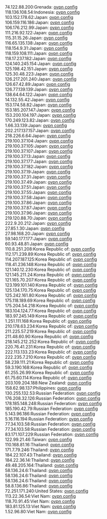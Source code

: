 74.122.88.200:Grenada: [ovpn config](vpn/74_122_88_200.ovpn)  
118.136.108.54:Indonesia: [ovpn config](vpn/118_136_108_54.ovpn)  
103.152.178.62:Japan: [ovpn config](vpn/103_152_178_62.ovpn)  
106.159.116.186:Japan: [ovpn config](vpn/106_159_116_186.ovpn)  
106.176.212.99:Japan: [ovpn config](vpn/106_176_212_99.ovpn)  
111.216.92.122:Japan: [ovpn config](vpn/111_216_92_122.ovpn)  
115.31.15.26:Japan: [ovpn config](vpn/115_31_15_26.ovpn)  
116.65.135.138:Japan: [ovpn config](vpn/116_65_135_138.ovpn)  
118.154.9.31:Japan: [ovpn config](vpn/118_154_9_31.ovpn)  
118.159.108.111:Japan: [ovpn config](vpn/118_159_108_111.ovpn)  
118.17.237.182:Japan: [ovpn config](vpn/118_17_237_182.ovpn)  
124.140.245.154:Japan: [ovpn config](vpn/124_140_245_154.ovpn)  
125.198.42.151:Japan: [ovpn config](vpn/125_198_42_151.ovpn)  
125.30.48.223:Japan: [ovpn config](vpn/125_30_48_223.ovpn)  
126.217.201.240:Japan: [ovpn config](vpn/126_217_201_240.ovpn)  
126.67.42.89:Japan: [ovpn config](vpn/126_67_42_89.ovpn)  
126.77.139.139:Japan: [ovpn config](vpn/126_77_139_139.ovpn)  
138.64.64.122:Japan: [ovpn config](vpn/138_64_64_122.ovpn)  
14.132.55.42:Japan: [ovpn config](vpn/14_132_55_42.ovpn)  
153.174.58.82:Japan: [ovpn config](vpn/153_174_58_82.ovpn)  
153.185.207.147:Japan: [ovpn config](vpn/153_185_207_147.ovpn)  
153.200.104.197:Japan: [ovpn config](vpn/153_200_104_197.ovpn)  
170.249.123.82:Japan: [ovpn config](vpn/170_249_123_82.ovpn)  
1.66.33.139:Japan: [ovpn config](vpn/1_66_33_139.ovpn)  
202.217.137.157:Japan: [ovpn config](vpn/202_217_137_157.ovpn)  
218.226.6.64:Japan: [ovpn config](vpn/218_226_6_64.ovpn)  
219.100.37.104:Japan: [ovpn config](vpn/219_100_37_104.ovpn)  
219.100.37.105:Japan: [ovpn config](vpn/219_100_37_105.ovpn)  
219.100.37.107:Japan: [ovpn config](vpn/219_100_37_107.ovpn)  
219.100.37.13:Japan: [ovpn config](vpn/219_100_37_13.ovpn)  
219.100.37.177:Japan: [ovpn config](vpn/219_100_37_177.ovpn)  
219.100.37.182:Japan: [ovpn config](vpn/219_100_37_182.ovpn)  
219.100.37.19:Japan: [ovpn config](vpn/219_100_37_19.ovpn)  
219.100.37.31:Japan: [ovpn config](vpn/219_100_37_31.ovpn)  
219.100.37.49:Japan: [ovpn config](vpn/219_100_37_49.ovpn)  
219.100.37.51:Japan: [ovpn config](vpn/219_100_37_51.ovpn)  
219.100.37.55:Japan: [ovpn config](vpn/219_100_37_55.ovpn)  
219.100.37.58:Japan: [ovpn config](vpn/219_100_37_58.ovpn)  
219.100.37.86:Japan: [ovpn config](vpn/219_100_37_86.ovpn)  
219.100.37.87:Japan: [ovpn config](vpn/219_100_37_87.ovpn)  
219.100.37.96:Japan: [ovpn config](vpn/219_100_37_96.ovpn)  
219.120.88.70:Japan: [ovpn config](vpn/219_120_88_70.ovpn)  
222.9.20.212:Japan: [ovpn config](vpn/222_9_20_212.ovpn)  
27.85.1.30:Japan: [ovpn config](vpn/27_85_1_30.ovpn)  
27.98.168.20:Japan: [ovpn config](vpn/27_98_168_20.ovpn)  
59.140.177.177:Japan: [ovpn config](vpn/59_140_177_177.ovpn)  
60.93.48.81:Japan: [ovpn config](vpn/60_93_48_81.ovpn)  
110.8.251.208:Korea Republic of: [ovpn config](vpn/110_8_251_208.ovpn)  
112.171.239.89:Korea Republic of: [ovpn config](vpn/112_171_239_89.ovpn)  
114.207.187.125:Korea Republic of: [ovpn config](vpn/114_207_187_125.ovpn)  
118.41.236.148:Korea Republic of: [ovpn config](vpn/118_41_236_148.ovpn)  
121.140.12.230:Korea Republic of: [ovpn config](vpn/121_140_12_230.ovpn)  
121.145.211.24:Korea Republic of: [ovpn config](vpn/121_145_211_24.ovpn)  
121.165.70.207:Korea Republic of: [ovpn config](vpn/121_165_70_207.ovpn)  
123.199.101.140:Korea Republic of: [ovpn config](vpn/123_199_101_140.ovpn)  
125.134.170.75:Korea Republic of: [ovpn config](vpn/125_134_170_75.ovpn)  
125.242.161.80:Korea Republic of: [ovpn config](vpn/125_242_161_80.ovpn)  
175.118.189.69:Korea Republic of: [ovpn config](vpn/175_118_189_69.ovpn)  
175.204.54.218:Korea Republic of: [ovpn config](vpn/175_204_54_218.ovpn)  
183.104.124.77:Korea Republic of: [ovpn config](vpn/183_104_124_77.ovpn)  
183.97.245.149:Korea Republic of: [ovpn config](vpn/183_97_245_149.ovpn)  
1.251.111.168:Korea Republic of: [ovpn config](vpn/1_251_111_168.ovpn)  
210.178.63.234:Korea Republic of: [ovpn config](vpn/210_178_63_234.ovpn)  
211.225.57.219:Korea Republic of: [ovpn config](vpn/211_225_57_219.ovpn)  
211.48.60.90:Korea Republic of: [ovpn config](vpn/211_48_60_90.ovpn)  
218.145.212.252:Korea Republic of: [ovpn config](vpn/218_145_212_252.ovpn)  
220.76.41.231:Korea Republic of: [ovpn config](vpn/220_76_41_231.ovpn)  
222.113.133.23:Korea Republic of: [ovpn config](vpn/222_113_133_23.ovpn)  
222.235.7.210:Korea Republic of: [ovpn config](vpn/222_235_7_210.ovpn)  
58.239.111.21:Korea Republic of: [ovpn config](vpn/58_239_111_21.ovpn)  
59.3.190.168:Korea Republic of: [ovpn config](vpn/59_3_190_168.ovpn)  
61.255.26.99:Korea Republic of: [ovpn config](vpn/61_255_26_99.ovpn)  
61.75.60.114:Korea Republic of: [ovpn config](vpn/61_75_60_114.ovpn)  
203.109.204.188:New Zealand: [ovpn config](vpn/203_109_204_188.ovpn)  
158.62.98.137:Philippines: [ovpn config](vpn/158_62_98_137.ovpn)  
130.255.132.53:Russian Federation: [ovpn config](vpn/130_255_132_53.ovpn)  
176.208.32.126:Russian Federation: [ovpn config](vpn/176_208_32_126.ovpn)  
178.185.148.248:Russian Federation: [ovpn config](vpn/178_185_148_248.ovpn)  
185.190.42.79:Russian Federation: [ovpn config](vpn/185_190_42_79.ovpn)  
5.143.96.186:Russian Federation: [ovpn config](vpn/5_143_96_186.ovpn)  
5.16.116.194:Russian Federation: [ovpn config](vpn/5_16_116_194.ovpn)  
77.34.103.58:Russian Federation: [ovpn config](vpn/77_34_103_58.ovpn)  
77.34.103.58:Russian Federation: [ovpn config](vpn/77_34_103_58.ovpn)  
83.171.107.229:Russian Federation: [ovpn config](vpn/83_171_107_229.ovpn)  
122.99.21.46:Taiwan: [ovpn config](vpn/122_99_21_46.ovpn)  
110.168.81.16:Thailand: [ovpn config](vpn/110_168_81_16.ovpn)  
171.7.79.246:Thailand: [ovpn config](vpn/171_7_79_246.ovpn)  
184.22.107.43:Thailand: [ovpn config](vpn/184_22_107_43.ovpn)  
184.22.36.14:Thailand: [ovpn config](vpn/184_22_36_14.ovpn)  
49.48.205.164:Thailand: [ovpn config](vpn/49_48_205_164.ovpn)  
58.136.24.6:Thailand: [ovpn config](vpn/58_136_24_6.ovpn)  
58.136.24.6:Thailand: [ovpn config](vpn/58_136_24_6.ovpn)  
58.136.24.6:Thailand: [ovpn config](vpn/58_136_24_6.ovpn)  
58.8.136.86:Thailand: [ovpn config](vpn/58_8_136_86.ovpn)  
72.251.171.240:United States: [ovpn config](vpn/72_251_171_240.ovpn)  
113.22.36.54:Viet Nam: [ovpn config](vpn/113_22_36_54.ovpn)  
118.70.91.45:Viet Nam: [ovpn config](vpn/118_70_91_45.ovpn)  
183.81.125.13:Viet Nam: [ovpn config](vpn/183_81_125_13.ovpn)  
1.52.96.80:Viet Nam: [ovpn config](vpn/1_52_96_80.ovpn)  

